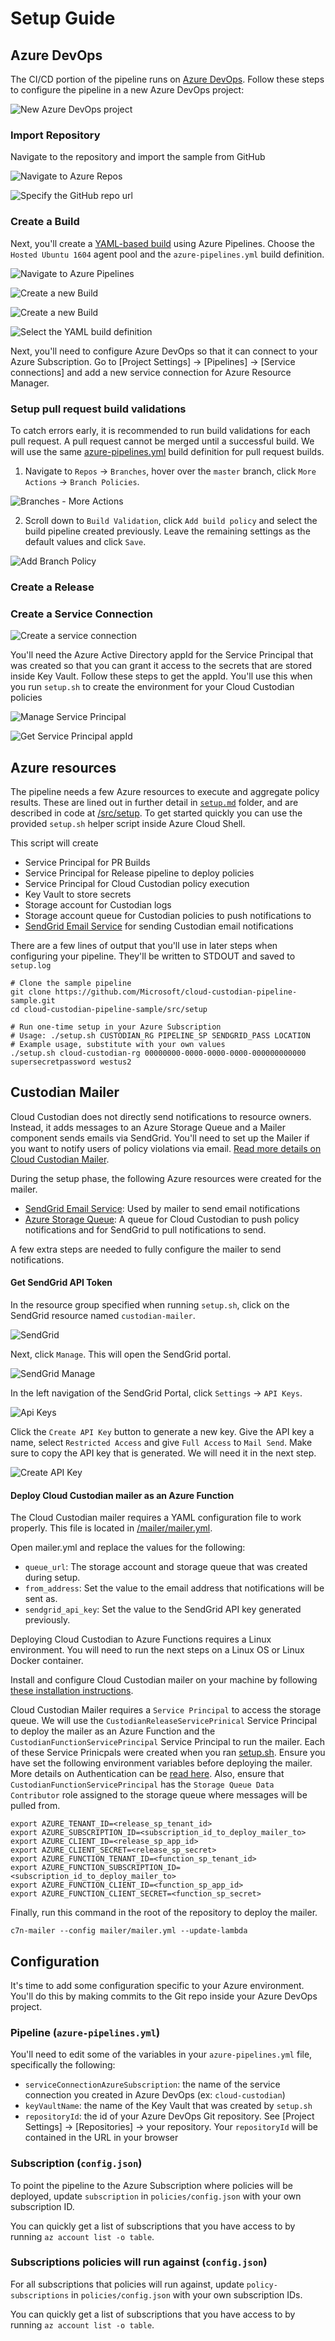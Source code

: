 # Setup Guide

## Azure DevOps

The CI/CD portion of the pipeline runs on [Azure DevOps](https://docs.microsoft.com/en-us/azure/devops/user-guide/?view=vsts). Follow these steps to configure the pipeline in a new Azure DevOps project:

![New Azure DevOps project](../docs/images/new-devops-project.png)

### Import Repository

Navigate to the repository and import the sample from GitHub

![Navigate to Azure Repos](../docs/images/navigate-to-repo.png)

![Specify the GitHub repo url](../docs/images/import-cloud-custodian-pipeline-repository.png)

### Create a Build

Next, you'll create a [YAML-based build](https://docs.microsoft.com/en-us/azure/devops/pipelines/get-started-yaml?view=vsts) using Azure Pipelines. Choose the `Hosted Ubuntu 1604` agent pool and the `azure-pipelines.yml` build definition.

![Navigate to Azure Pipelines](../docs/images/navigate-to-builds.png)

![Create a new Build](../docs/images/new-pipeline-source.png)

![Create a new Build](../docs/images/new-pipeline-yaml.png)

![Select the YAML build definition](../docs/images/build-choose-yaml.png)

Next, you'll need to configure Azure DevOps so that it can connect to your Azure Subscription. Go to [Project Settings] -> [Pipelines] -> [Service connections] and add a new service connection for Azure Resource Manager.

### Setup pull request build validations

To catch errors early, it is recommended to run build validations for each pull request. A pull request cannot be merged until a successful build. We will use the same [azure-pipelines.yml](../azure-pipelines.yml) build definition for pull request builds.

1. Navigate to `Repos` -> `Branches`, hover over the `master` branch, click `More Actions` -> `Branch Policies`.

![Branches - More Actions](../docs/images/pr-build-branches.png)

2. Scroll down to `Build Validation`, click `Add build policy` and select the build pipeline created previously. Leave the remaining settings as the default values and click `Save`.

![Add Branch Policy](../docs/images/pr-build-policy.png)

### Create a Release

### Create a Service Connection

![Create a service connection](../docs/images/new-service-connection.png)

You'll need the Azure Active Directory appId for the Service Principal that was created so that you can grant it access to the secrets that are stored inside Key Vault. Follow these steps to get the appId. You'll use this when you run `setup.sh` to create the environment for your Cloud Custodian policies

![Manage Service Principal](../docs/images/manage-service-principal.png)

![Get Service Principal appId](../docs/images/get-service-connection-app-id.png)

## Azure resources

The pipeline needs a few Azure resources to execute and aggregate policy results. These are lined out in further detail in [`setup.md`](/../docs/setup.md) folder, and are described in code at [/src/setup](/src/setup). To get started quickly you can use the provided `setup.sh` helper script inside Azure Cloud Shell.

This script will create

* Service Principal for PR Builds
* Service Principal for Release pipeline to deploy policies
* Service Principal for Cloud Custodian policy execution
* Key Vault to store secrets
* Storage account for Custodian logs
* Storage account queue for Custodian policies to push notifications to
* [SendGrid Email Service](https://docs.microsoft.com/en-us/azure/sendgrid-dotnet-how-to-send-email) for sending Custodian email notifications

There are a few lines of output that you'll use in later steps when configuring your pipeline. They'll be written to STDOUT and saved to `setup.log`

```shell
# Clone the sample pipeline
git clone https://github.com/Microsoft/cloud-custodian-pipeline-sample.git
cd cloud-custodian-pipeline-sample/src/setup

# Run one-time setup in your Azure Subscription
# Usage: ./setup.sh CUSTODIAN_RG PIPELINE_SP SENDGRID_PASS LOCATION
# Example usage, substitute with your own values
./setup.sh cloud-custodian-rg 00000000-0000-0000-0000-000000000000 supersecretpassword westus2
```

## Custodian Mailer

Cloud Custodian does not directly send notifications to resource owners. Instead, it adds messages to an Azure Storage Queue and a Mailer component sends emails via SendGrid. You'll need to set up the Mailer if you want to notify users of policy violations via email. [Read more details on Cloud Custodian Mailer](https://github.com/capitalone/cloud-custodian/blob/master/tools/c7n_mailer/README.md#using-on-azure).

During the setup phase, the following Azure resources were created for the mailer.

* [SendGrid Email Service](https://docs.microsoft.com/en-us/azure/sendgrid-dotnet-how-to-send-email): Used by mailer to send email notifications
* [Azure Storage Queue](https://azure.microsoft.com/en-us/services/storage/queues/): A queue for Cloud Custodian to push policy notifications and for SendGrid to pull notifications to send.

A few extra steps are needed to fully configure the mailer to send notifications.

#### Get SendGrid API Token

In the resource group specified when running `setup.sh`, click on the SendGrid resource named `custodian-mailer`.

![SendGrid](/docs/images/sendgrid-resource.png)

Next, click `Manage`. This will open the SendGrid portal.

![SendGrid Manage](/docs/images/sendgrid-resource-manage.png)

In the left navigation of the SendGrid Portal, click `Settings` -> `API Keys`.

![Api Keys](/docs/images/sendgrid-settings-apikeys.png)

Click the `Create API Key` button to generate a new key. Give the API key a name, select `Restricted Access` and give `Full Access` to `Mail Send`. Make sure to copy the API key that is generated. We will need it in the next step.

![Create API Key](/docs/images/sendgrid-create-api-key.png)

#### Deploy Cloud Custodian mailer as an Azure Function

The Cloud Custodian mailer requires a YAML configuration file to work properly. This file is located in [/mailer/mailer.yml](/mailer/mailer.yml).

Open mailer.yml and replace the values for the following:

* `queue_url`: The storage account and storage queue that was created during setup.
* `from_address`: Set the value to the email address that notifications will be sent as.
* `sendgrid_api_key`: Set the value to the SendGrid API key generated previously.

Deploying Cloud Custodian to Azure Functions requires a Linux environment. You will need to run the next steps on a Linux OS or Linux Docker container.

Install and configure Cloud Custodian mailer on your machine by following [these installation instructions](https://github.com/capitalone/cloud-custodian/blob/master/tools/c7n_mailer/README.md#developer-install-os-x-el-capitan).

Cloud Custodian Mailer requires a `Service Principal` to access the storage queue. We will use the `CustodianReleaseServicePrinical` Service Principal to deploy the mailer as an Azure Function and the `CustodianFunctionServicePrincipal` Service Principal to run the mailer. Each of these Service Prinicpals were created when you ran [setup.sh](../src/setup/setup.sh). Ensure you have set the following environment variables before deploying the mailer. More details on Authentication can be [read here](http://capitalone.github.io/cloud-custodian/docs/azure/authentication.html). Also, ensure that `CustodianFunctionServicePrincipal` has the `Storage Queue Data Contributor` role assigned to the storage queue where messages will be pulled from.

```
export AZURE_TENANT_ID=<release_sp_tenant_id>
export AZURE_SUBSCRIPTION_ID=<subscription_id_to_deploy_mailer_to>
export AZURE_CLIENT_ID=<release_sp_app_id>
export AZURE_CLIENT_SECRET=<release_sp_secret>
export AZURE_FUNCTION_TENANT_ID=<function_sp_tenant_id>
export AZURE_FUNCTION_SUBSCRIPTION_ID=<subscription_id_to_deploy_mailer_to>
export AZURE_FUNCTION_CLIENT_ID=<function_sp_app_id>
export AZURE_FUNCTION_CLIENT_SECRET=<function_sp_secret>
```

Finally, run this command in the root of the repository to deploy the mailer.

```c7n-mailer --config mailer/mailer.yml --update-lambda```

## Configuration

It's time to add some configuration specific to your Azure environment. You'll do this by making commits to the Git repo inside your Azure DevOps project.

### Pipeline (`azure-pipelines.yml`)

You'll need to edit some of the variables in your `azure-pipelines.yml` file, specifically the following:

* `serviceConnectionAzureSubscription`: the name of the service connection you created in Azure DevOps (ex: `cloud-custodian`)
* `keyVaultName`: the name of the Key Vault that was created by `setup.sh`
* `repositoryId`: the id of your Azure DevOps Git repository. See [Project Settings] -> [Repositories] -> your repository. Your `repositoryId` will be contained in the URL in your browser

### Subscription (`config.json`)

To point the pipeline to the Azure Subscription where policies will be deployed, update `subscription` in `policies/config.json` with your own subscription ID.

You can quickly get a list of subscriptions that you have access to by running `az account list -o table`.

### Subscriptions policies will run against (`config.json`)

For all subscriptions that policies will run against, update `policy-subscriptions` in `policies/config.json` with your own subscription IDs.

You can quickly get a list of subscriptions that you have access to by running `az account list -o table`.
